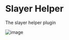# Slayer Helper
The slayer helper plugin

![image](https://github.com/user-attachments/assets/dfb00e7b-1667-4c85-87a0-9879310aded6)
